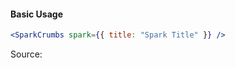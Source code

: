 #### Basic Usage

```jsx
<SparkCrumbs spark={{ title: "Spark Title" }} />
```

Source:

```js { "file": "./SparkCrumbs.js" }
```
